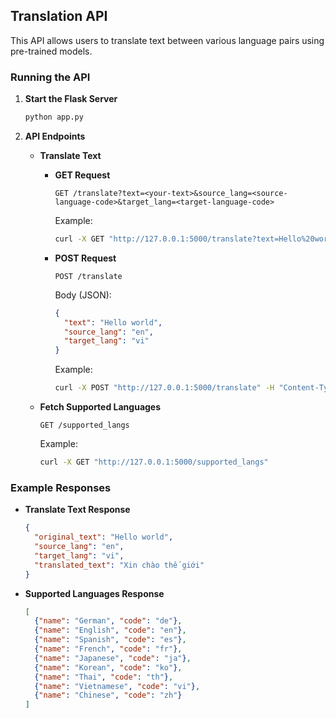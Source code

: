 ## Translation API

This API allows users to translate text between various language pairs using pre-trained models.

### Running the API

1. **Start the Flask Server**

   ```sh
   python app.py
   ```

2. **API Endpoints**

   - **Translate Text**

     - **GET Request**

       ```
       GET /translate?text=<your-text>&source_lang=<source-language-code>&target_lang=<target-language-code>
       ```

       Example:

       ```sh
       curl -X GET "http://127.0.0.1:5000/translate?text=Hello%20world&source_lang=en&target_lang=vi"
       ```

     - **POST Request**

       ```
       POST /translate
       ```

       Body (JSON):

       ```json
       {
         "text": "Hello world",
         "source_lang": "en",
         "target_lang": "vi"
       }
       ```

       Example:

       ```sh
       curl -X POST "http://127.0.0.1:5000/translate" -H "Content-Type: application/json" -d '{"text": "Hello world", "source_lang": "en", "target_lang": "vi"}'
       ```

   - **Fetch Supported Languages**

     ```
     GET /supported_langs
     ```

     Example:

     ```sh
     curl -X GET "http://127.0.0.1:5000/supported_langs"
     ```

### Example Responses

- **Translate Text Response**

  ```json
  {
    "original_text": "Hello world",
    "source_lang": "en",
    "target_lang": "vi",
    "translated_text": "Xin chào thế giới"
  }
  ```

- **Supported Languages Response**

  ```json
  [
    {"name": "German", "code": "de"},
    {"name": "English", "code": "en"},
    {"name": "Spanish", "code": "es"},
    {"name": "French", "code": "fr"},
    {"name": "Japanese", "code": "ja"},
    {"name": "Korean", "code": "ko"},
    {"name": "Thai", "code": "th"},
    {"name": "Vietnamese", "code": "vi"},
    {"name": "Chinese", "code": "zh"}
  ]
  ```
